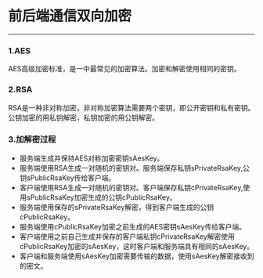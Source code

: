 # 前后端通信双向加密 
---

### 1.AES
AES高级加密标准，是一中最常见的加密算法。加密和解密使用相同的密钥。

### 2.RSA
RSA是一种非对称加密，非对称加密算法需要两个密钥，即公开密钥和私有密钥。公钥加密的用私钥解密，私钥加密的用公钥解密。

### 3.加解密过程
* 服务端生成并保持AES对称加密密钥sAesKey。
* 服务端使用RSA生成一对随机的密钥对。服务端保存私钥sPrivateRsaKey,公钥sPublicRsaKey传给客户端。
* 客户端使用RSA生成一对随机的密钥对。客户端保存私钥cPrivateRsaKey,使用sPublicRsaKey加密生成的公钥cPublicRsaKey。
* 服务端使用保存的sPrivateRsaKey解密，得到客户端生成的公钥cPublicRsaKey。
* 服务端使用cPublicRsaKey加密之前生成的AES密钥sAesKey传给客户端。
* 客户端使用之前自己生成并保存的客户端私钥cPrivateRsaKey解密使用cPublicRsaKey加密的sAesKey，这时客户端和服务端具有相同的sAesKey。
* 客户端和服务端使用sAesKey加密需要传输的数据，使用sAesKey解密接收到的密文。
